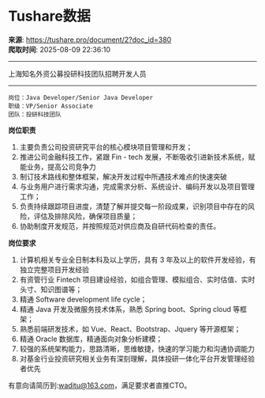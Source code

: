 # Tushare数据

**来源**: https://tushare.pro/document/2?doc_id=380  
**爬取时间**: 2025-08-09 22:36:10

---

上海知名外资公募投研科技团队招聘开发人员

---

```
岗位：Java Developer/Senior Java Developer
职级：VP/Senior Associate
团队：投研科技团队
```

**岗位职责**

1. 主要负责公司投资研究平台的核心模块项目管理和开发；
2. 推进公司金融科技工作，紧跟 Fin - tech 发展，不断吸收引进新技术系统，赋能业务，提高公司竞争力
3. 制订技术路线和整体框架，解决开发过程中所遇技术难点的快速突破
4. 与业务用户进行需求沟通，完成需求分析、系统设计、编码开发以及项目管理工作；
5. 负责持续跟踪项目进度，清楚了解并提交每一阶段成果，识别项目中存在的风险，评估及排除风险，确保项目质量；
6. 协助制度开发规范，并按照规范对供应商及自研代码检查的责任。

**岗位要求**

1. 计算机相关专业全日制本科及以上学历，具有 3 年及以上的软件开发经验，有独立完整项目开发经验
2. 有资管行业 Fintech 项目建设经验，如组合管理、模拟组合、实时估值、实时头寸、知识图谱等；
3. 精通 Software development life cycle；
4. 精通 Java 开发及微服务技术体系，熟悉 Spring boot、Spring cloud 等框架；
5. 熟悉前端研发技术，如 Vue、React、Bootstrap、Jquery 等开源框架；
6. 精通 Oracle 数据库，精通面向对象分析建模；
7. 较强的系统架构能力，思路清晰，思维敏捷，快速的学习能力和沟通协调能力
8. 对基金行业投资研究相关业务有深刻理解，具体投研一体化平台开发管理经验者优先

有意向请简历到:[waditu@163.com](mailto:waditu@163.com)，满足要求者直推CTO。
